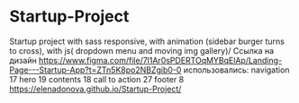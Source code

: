 # Startup-Project
Startup project with sass
responsive, with animation (sidebar burger turns to cross), with js( dropdown menu and moving img gallery)/
Ссылка на дизайн https://www.figma.com/file/7l1Ar0sPDERTOqMYBqElAp/Landing-Page---Startup-App?t=ZTn5K8po2NBZgib0-0
использовались:
navigation 17
hero 19
contents 18
call to action 27
footer 8
https://elenadonova.github.io/Startup-Project/

